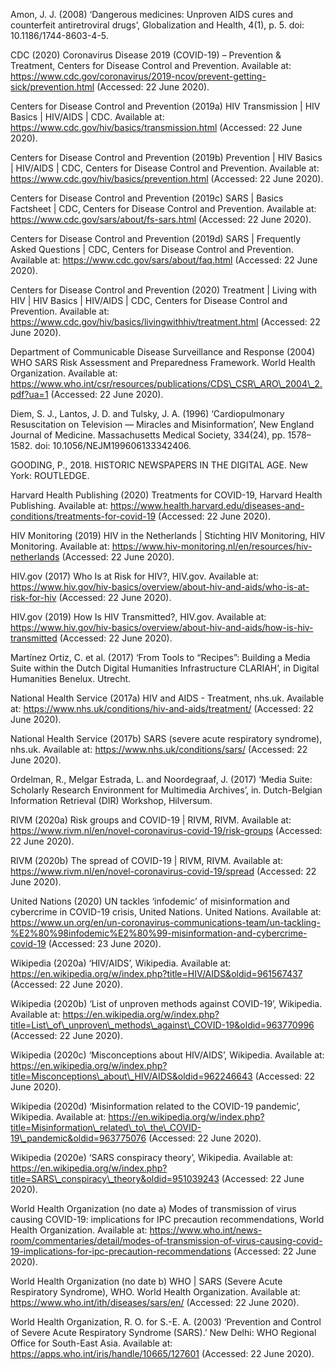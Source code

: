 Amon, J. J. (2008) ‘Dangerous medicines: Unproven AIDS cures and counterfeit antiretroviral drugs’, Globalization and Health, 4(1), p. 5. doi: 10.1186/1744-8603-4-5.

CDC (2020) Coronavirus Disease 2019 (COVID-19) – Prevention & Treatment, Centers for Disease Control and Prevention. Available at: https://www.cdc.gov/coronavirus/2019-ncov/prevent-getting-sick/prevention.html (Accessed: 22 June 2020).

Centers for Disease Control and Prevention (2019a) HIV Transmission | HIV Basics | HIV/AIDS | CDC. Available at: https://www.cdc.gov/hiv/basics/transmission.html (Accessed: 22 June 2020).

Centers for Disease Control and Prevention (2019b) Prevention | HIV Basics | HIV/AIDS | CDC, Centers for Disease Control and Prevention. Available at: https://www.cdc.gov/hiv/basics/prevention.html (Accessed: 22 June 2020).

Centers for Disease Control and Prevention (2019c) SARS | Basics Factsheet | CDC, Centers for Disease Control and Prevention. Available at: https://www.cdc.gov/sars/about/fs-sars.html (Accessed: 22 June 2020).

Centers for Disease Control and Prevention (2019d) SARS | Frequently Asked Questions | CDC, Centers for Disease Control and Prevention. Available at: https://www.cdc.gov/sars/about/faq.html (Accessed: 22 June 2020).

Centers for Disease Control and Prevention (2020) Treatment | Living with HIV | HIV Basics | HIV/AIDS | CDC, Centers for Disease Control and Prevention. Available at: https://www.cdc.gov/hiv/basics/livingwithhiv/treatment.html (Accessed: 22 June 2020).

Department of Communicable Disease Surveillance and Response (2004) WHO SARS Risk Assessment and Preparedness Framework. World Health Organization. Available at: https://www.who.int/csr/resources/publications/CDS\_CSR\_ARO\_2004\_2.pdf?ua=1 (Accessed: 22 June 2020).

Diem, S. J., Lantos, J. D. and Tulsky, J. A. (1996) ‘Cardiopulmonary Resuscitation on Television — Miracles and Misinformation’, New England Journal of Medicine. Massachusetts Medical Society, 334(24), pp. 1578–1582. doi: 10.1056/NEJM199606133342406.

GOODING, P., 2018. HISTORIC NEWSPAPERS IN THE DIGITAL AGE. New York: ROUTLEDGE.

Harvard Health Publishing (2020) Treatments for COVID-19, Harvard Health Publishing. Available at: https://www.health.harvard.edu/diseases-and-conditions/treatments-for-covid-19 (Accessed: 22 June 2020).

HIV Monitoring (2019) HIV in the Netherlands | Stichting HIV Monitoring, HIV Monitoring. Available at: https://www.hiv-monitoring.nl/en/resources/hiv-netherlands (Accessed: 22 June 2020).

HIV.gov (2017) Who Is at Risk for HIV?, HIV.gov. Available at: https://www.hiv.gov/hiv-basics/overview/about-hiv-and-aids/who-is-at-risk-for-hiv (Accessed: 22 June 2020).

HIV.gov (2019) How Is HIV Transmitted?, HIV.gov. Available at: https://www.hiv.gov/hiv-basics/overview/about-hiv-and-aids/how-is-hiv-transmitted (Accessed: 22 June 2020).

Martínez Ortiz, C. et al. (2017) ‘From Tools to “Recipes”: Building a Media Suite within the Dutch Digital Humanities Infrastructure CLARIAH’, in Digital Humanities Benelux. Utrecht.

National Health Service (2017a) HIV and AIDS - Treatment, nhs.uk. Available at: https://www.nhs.uk/conditions/hiv-and-aids/treatment/ (Accessed: 22 June 2020).

National Health Service (2017b) SARS (severe acute respiratory syndrome), nhs.uk. Available at: https://www.nhs.uk/conditions/sars/ (Accessed: 22 June 2020).

Ordelman, R., Melgar Estrada, L. and Noordegraaf, J. (2017) ‘Media Suite: Scholarly Research Environment for Multimedia Archives’, in. Dutch-Belgian Information Retrieval (DIR) Workshop, Hilversum.

RIVM (2020a) Risk groups and COVID-19 | RIVM, RIVM. Available at: https://www.rivm.nl/en/novel-coronavirus-covid-19/risk-groups (Accessed: 22 June 2020).

RIVM (2020b) The spread of COVID-19 | RIVM, RIVM. Available at: https://www.rivm.nl/en/novel-coronavirus-covid-19/spread (Accessed: 22 June 2020).

United Nations (2020) UN tackles ‘infodemic’ of misinformation and cybercrime in COVID-19 crisis, United Nations. United Nations. Available at: https://www.un.org/en/un-coronavirus-communications-team/un-tackling-%E2%80%98infodemic%E2%80%99-misinformation-and-cybercrime-covid-19 (Accessed: 23 June 2020).

Wikipedia (2020a) ‘HIV/AIDS’, Wikipedia. Available at: https://en.wikipedia.org/w/index.php?title=HIV/AIDS&oldid=961567437 (Accessed: 22 June 2020).

Wikipedia (2020b) ‘List of unproven methods against COVID-19’, Wikipedia. Available at: https://en.wikipedia.org/w/index.php?title=List\_of\_unproven\_methods\_against\_COVID-19&oldid=963770996 (Accessed: 22 June 2020).

Wikipedia (2020c) ‘Misconceptions about HIV/AIDS’, Wikipedia. Available at: https://en.wikipedia.org/w/index.php?title=Misconceptions\_about\_HIV/AIDS&oldid=962246643 (Accessed: 22 June 2020).

Wikipedia (2020d) ‘Misinformation related to the COVID-19 pandemic’, Wikipedia. Available at: https://en.wikipedia.org/w/index.php?title=Misinformation\_related\_to\_the\_COVID-19\_pandemic&oldid=963775076 (Accessed: 22 June 2020).

Wikipedia (2020e) ‘SARS conspiracy theory’, Wikipedia. Available at: https://en.wikipedia.org/w/index.php?title=SARS\_conspiracy\_theory&oldid=951039243 (Accessed: 22 June 2020).

World Health Organization (no date a) Modes of transmission of virus causing COVID-19: implications for IPC precaution recommendations, World Health Organization. Available at: https://www.who.int/news-room/commentaries/detail/modes-of-transmission-of-virus-causing-covid-19-implications-for-ipc-precaution-recommendations (Accessed: 22 June 2020).

World Health Organization (no date b) WHO | SARS (Severe Acute Respiratory Syndrome), WHO. World Health Organization. Available at: https://www.who.int/ith/diseases/sars/en/ (Accessed: 22 June 2020).

World Health Organization, R. O. for S.-E. A. (2003) ‘Prevention and Control of Severe Acute Respiratory Syndrome (SARS).’ New Delhi: WHO Regional Office for South-East Asia. Available at: https://apps.who.int/iris/handle/10665/127601 (Accessed: 22 June 2020).

